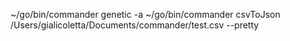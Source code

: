 ~/go/bin/commander genetic -a
~/go/bin/commander csvToJson /Users/gialicoletta/Documents/commander/test.csv --pretty 